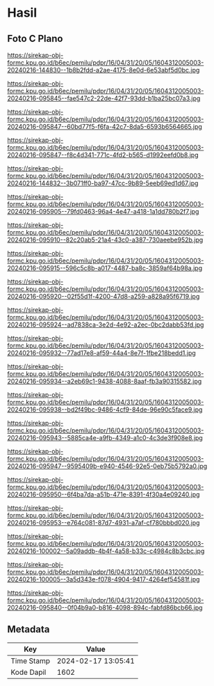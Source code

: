 # Hasil

## Foto C Plano

https://sirekap-obj-formc.kpu.go.id/b6ec/pemilu/pdpr/16/04/31/20/05/1604312005003-20240216-144830--1b8b2fdd-a2ae-4175-8e0d-6e53abf5d0bc.jpg

https://sirekap-obj-formc.kpu.go.id/b6ec/pemilu/pdpr/16/04/31/20/05/1604312005003-20240216-095845--fae547c2-22de-42f7-93dd-b1ba25bc07a3.jpg

https://sirekap-obj-formc.kpu.go.id/b6ec/pemilu/pdpr/16/04/31/20/05/1604312005003-20240216-095847--60bd77f5-f6fa-42c7-8da5-6593b6564665.jpg

https://sirekap-obj-formc.kpu.go.id/b6ec/pemilu/pdpr/16/04/31/20/05/1604312005003-20240216-095847--f8c4d341-771c-4fd2-b565-d1992eefd0b8.jpg

https://sirekap-obj-formc.kpu.go.id/b6ec/pemilu/pdpr/16/04/31/20/05/1604312005003-20240216-144832--3b071ff0-ba97-47cc-9b89-5eeb69ed1d67.jpg

https://sirekap-obj-formc.kpu.go.id/b6ec/pemilu/pdpr/16/04/31/20/05/1604312005003-20240216-095905--79fd0463-96a4-4e47-a418-1a1dd780b2f7.jpg

https://sirekap-obj-formc.kpu.go.id/b6ec/pemilu/pdpr/16/04/31/20/05/1604312005003-20240216-095910--82c20ab5-21a4-43c0-a387-730aeebe952b.jpg

https://sirekap-obj-formc.kpu.go.id/b6ec/pemilu/pdpr/16/04/31/20/05/1604312005003-20240216-095915--596c5c8b-a017-4487-ba8c-3859af64b98a.jpg

https://sirekap-obj-formc.kpu.go.id/b6ec/pemilu/pdpr/16/04/31/20/05/1604312005003-20240216-095920--02f55d1f-4200-47d8-a259-a828a95f6719.jpg

https://sirekap-obj-formc.kpu.go.id/b6ec/pemilu/pdpr/16/04/31/20/05/1604312005003-20240216-095924--ad7838ca-3e2d-4e92-a2ec-0bc2dabb53fd.jpg

https://sirekap-obj-formc.kpu.go.id/b6ec/pemilu/pdpr/16/04/31/20/05/1604312005003-20240216-095932--77ad17e8-af59-44a4-8e7f-1fbe218bedd1.jpg

https://sirekap-obj-formc.kpu.go.id/b6ec/pemilu/pdpr/16/04/31/20/05/1604312005003-20240216-095934--a2eb69c1-9438-4088-8aaf-fb3a90315582.jpg

https://sirekap-obj-formc.kpu.go.id/b6ec/pemilu/pdpr/16/04/31/20/05/1604312005003-20240216-095938--bd2f49bc-9486-4cf9-84de-96e90c5face9.jpg

https://sirekap-obj-formc.kpu.go.id/b6ec/pemilu/pdpr/16/04/31/20/05/1604312005003-20240216-095943--5885ca4e-a9fb-4349-a1c0-4c3de3f908e8.jpg

https://sirekap-obj-formc.kpu.go.id/b6ec/pemilu/pdpr/16/04/31/20/05/1604312005003-20240216-095947--9595409b-e940-4546-92e5-0eb75b5792a0.jpg

https://sirekap-obj-formc.kpu.go.id/b6ec/pemilu/pdpr/16/04/31/20/05/1604312005003-20240216-095950--6f4ba7da-a51b-471e-8391-4f30a4e09240.jpg

https://sirekap-obj-formc.kpu.go.id/b6ec/pemilu/pdpr/16/04/31/20/05/1604312005003-20240216-095953--e764c081-87d7-4931-a7af-cf780bbbd020.jpg

https://sirekap-obj-formc.kpu.go.id/b6ec/pemilu/pdpr/16/04/31/20/05/1604312005003-20240216-100002--5a09addb-4b4f-4a58-b33c-c4984c8b3cbc.jpg

https://sirekap-obj-formc.kpu.go.id/b6ec/pemilu/pdpr/16/04/31/20/05/1604312005003-20240216-100005--3a5d343e-f078-4904-9417-4264ef54581f.jpg

https://sirekap-obj-formc.kpu.go.id/b6ec/pemilu/pdpr/16/04/31/20/05/1604312005003-20240216-095840--0f04b9a0-b816-4098-894c-fabfd86bcb66.jpg


## Metadata

| Key        | Value               |
| ---------- | ------------------- |
| Time Stamp | 2024-02-17 13:05:41 |
| Kode Dapil | 1602                |



